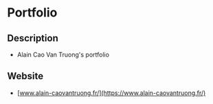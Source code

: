 # Portfolio

## Description

- Alain Cao Van Truong's portfolio

## Website

- [www.alain-caovantruong.fr/](https://www.alain-caovantruong.fr/)